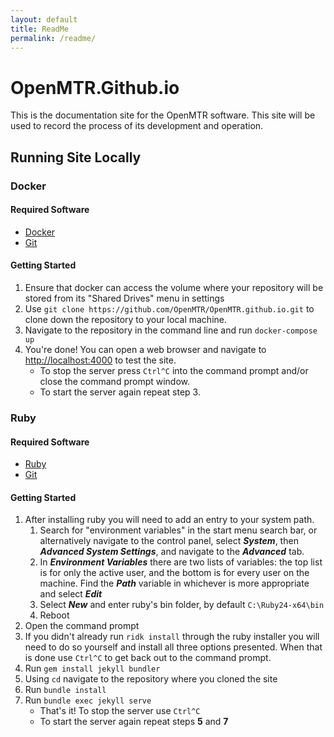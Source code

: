 ```yaml
---
layout: default
title: ReadMe
permalink: /readme/
---
```


# OpenMTR.Github.io
This is the documentation site for the OpenMTR software. This site will be used to record the process of its development and operation.

## Running Site Locally

### Docker

#### Required Software
* [Docker](https://store.docker.com/editions/community/docker-ce-desktop-windows)
* [Git](https://git-scm.com/)

#### Getting Started
1. Ensure that docker can access the volume where your repository will be stored from its "Shared Drives" menu in settings
2. Use `git clone https://github.com/OpenMTR/OpenMTR.github.io.git` to clone down the repository to your local machine.
3. Navigate to the repository in the command line and run `docker-compose up`
4. You're done! You can open a web browser and navigate to <http://localhost:4000> to test the site.
   * To stop the server press `Ctrl^C` into the command prompt and/or close the command prompt window.
   * To start the server again repeat step 3.

### Ruby

#### Required Software
* [Ruby](https://github.com/oneclick/rubyinstaller2/releases/download/rubyinstaller-2.4.3-1/rubyinstaller-2.4.3-1-x64.exe)
* [Git](https://git-scm.com/)

#### Getting Started
1. After installing ruby you will need to add an entry to your system path.
    1. Search for "environment variables" in the start menu search bar, or alternatively navigate to the control panel, select **_System_**, then **_Advanced System Settings_**, and navigate to the **_Advanced_** tab.
    2. In **_Environment Variables_** there are two lists of variables: the top list is for only the active user, and the bottom is for every user on the machine. Find the **_Path_** variable in whichever is more appropriate and select **_Edit_**
    3. Select **_New_** and enter ruby's bin folder, by default `C:\Ruby24-x64\bin`
    4. Reboot
2. Open the command prompt
3. If you didn't already run `ridk install` through the ruby installer you will need to do so yourself and install all three options presented. When that is done use `Ctrl^C` to get back out to the command prompt.
4. Run `gem install jekyll bundler`
5. Using `cd` navigate to the repository where you cloned the site
6. Run `bundle install`
7. Run `bundle exec jekyll serve`
    * That's it! To stop the server use `Ctrl^C`
    * To start the server again repeat steps **5** and **7**
